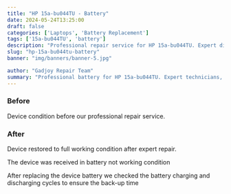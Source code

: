 ```yaml
---
title: "HP 15a-bu044TU - Battery"
date: 2024-05-24T13:25:00
draft: false
categories: ['Laptops', 'Battery Replacement']
tags: ['15a-bu044TU', 'battery']
description: "Professional repair service for HP 15a-bu044TU. Expert diagnosis and quality repairs in Bangalore."
slug: "hp-15a-bu044tu-battery"
banner: "img/banners/banner-5.jpg"

author: "Gadjoy Repair Team"
summary: "Professional battery for HP 15a-bu044TU. Expert technicians, quality parts, warranty included."
---
```


### Before

Device condition before our professional repair service.

### After

Device restored to full working condition after expert repair.

The device was received in battery not working condition

After replacing the device battery we checked the battery charging and discharging cycles to ensure the back-up time